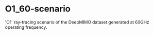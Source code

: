 # O1_60-scenario
'O1' ray-tracing scenario of the DeepMIMO dataset generated at 60GHz operating frequency.
